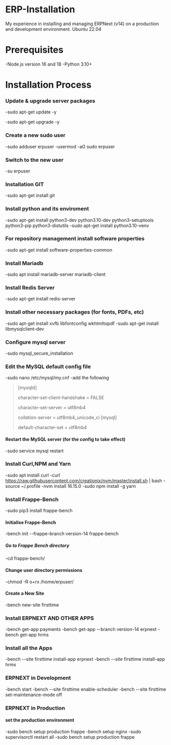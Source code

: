# ERP-Installation
My experience in installing and managing ERPNext (v14) on a production and development environment.
Ubuntu 22.04
# Prerequisites
-Node.js version 16 and 18
-Python 3.10+
# Installation Process
### Update & upgrade server packages
-sudo apt-get update -y

-sudo apt-get upgrade -y

### Create a new sudo user 
-sudo adduser erpuser
-usermod -aG sudo erpuser
### Switch to the new user
-su erpuser
### Installation GIT
-sudo apt-get install git
### Install python and its enviroment
-sudo apt-get install python3-dev python3.10-dev python3-setuptools python3-pip python3-distutils
-sudo apt-get install python3.10-venv
### For repository management install software properties
-sudo apt-get install software-properties-common
### Install Mariadb
-sudo apt install mariadb-server mariadb-client
### Install Redis Server
-sudo apt-get install redis-server
### Install other necessary packages (for fonts, PDFs, etc)
-sudo apt-get install xvfb libfontconfig wkhtmltopdf
-sudo apt-get install libmysqlclient-dev
### Configure mysql server
-sudo mysql_secure_installation
### Edit the MySQL default config file
-sudo nano /etc/mysql/my.cnf
-add the following 

> [mysqld]
  > 
  > character-set-client-handshake = FALSE
  > 
  > character-set-server = utf8mb4
  > 
  > collation-server = utf8mb4_unicode_ci
> [mysql]
  > 
  > default-character-set = utf8mb4

#### Restart the MySQL server (for the config to take effect)
-sudo service mysql restart
### Install Curl,NPM and Yarn
-sudo apt install curl
-curl https://raw.githubusercontent.com/creationix/nvm/master/install.sh | bash
-source ~/.profile
-nvm install 16.15.0
-sudo npm install -g yarn
### Install Frappe-Bench
-sudo pip3 install frappe-bench
#### Initialise Frappe-Bench
-bench init --frappe-branch version-14 frappe-bench
##### Go to Frappe Bench directory
-cd frappe-bench/
#### Change user directory permissions
-chmod -R o+rx /home/erpuser/
#### Create a New Site
-bench new-site firsttime
### Install ERPNEXT AND OTHER APPS
-bench get-app payments
-bench get-app --branch version-14 erpnext
-bench get-app hrms
### Install all the Apps
-bench --site firsttime install-app erpnext
-bench --site firsttime install-app hrms
### ERPNEXT  in Development
-bench start
-bench --site firsttime enable-scheduler
-bench --site firsttime set-maintenance-mode off
### ERPNEXT in Production
#### set the production environment 
-sudo bench setup production frappe
-bench setup nginx
-sudo supervisorctl restart all
-sudo bench setup production frappe












